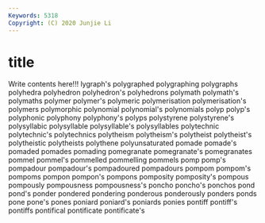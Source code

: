 ```yaml
---
Keywords: 5318
Copyright: (C) 2020 Junjie Li
---
```


# title

Write contents here!!!
lygraph's 
polygraphed 
polygraphing 
polygraphs 
polyhedra 
polyhedron
polyhedron's 
polyhedrons 
polymath 
polymath's 
polymaths 
polymer 
polymer's 
polymeric 
polymerisation 
polymerisation's
polymers 
polymorphic 
polynomial 
polynomial's 
polynomials 
polyp 
polyp's 
polyphonic 
polyphony 
polyphony's
polyps 
polystyrene 
polystyrene's 
polysyllabic 
polysyllable 
polysyllable's 
polysyllables 
polytechnic 
polytechnic's 
polytechnics
polytheism 
polytheism's 
polytheist 
polytheist's 
polytheistic 
polytheists 
polythene 
polyunsaturated 
pomade 
pomade's
pomaded 
pomades 
pomading 
pomegranate 
pomegranate's 
pomegranates 
pommel 
pommel's 
pommelled 
pommelling
pommels 
pomp 
pomp's 
pompadour 
pompadour's 
pompadoured 
pompadours 
pompom 
pompom's 
pompoms
pompon 
pompon's 
pompons 
pomposity 
pomposity's 
pompous 
pompously 
pompousness 
pompousness's 
poncho
poncho's 
ponchos 
pond 
pond's 
ponder 
pondered 
pondering 
ponderous 
ponderously 
ponders
ponds 
pone 
pone's 
pones 
poniard 
poniard's 
poniards 
ponies 
pontiff 
pontiff's
pontiffs 
pontifical 
pontificate 
pontificate's 
